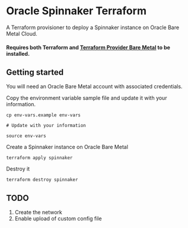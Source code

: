 # Oracle Spinnaker Terraform

A Terraform provisioner to deploy a Spinnaker instance on Oracle Bare Metal Cloud.

#### Requires both Terraform and [Terraform Provider Bare Metal](https://github.com/oracle/terraform-provider-baremetal) to be installed.

## Getting started

You will need an Oracle Bare Metal account with associated credentials.

Copy the environment variable sample file and update it with your information.

```
cp env-vars.example env-vars

# Update with your information

source env-vars
```

Create a Spinnaker instance on Oracle Bare Metal

```
terraform apply spinnaker
```

Destroy it

```
terraform destroy spinnaker
```

## TODO

1. Create the network
2. Enable upload of custom config file
